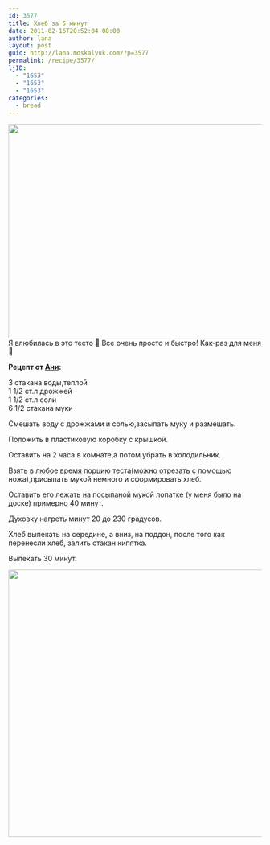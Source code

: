```yaml
---
id: 3577
title: Хлеб за 5 минут
date: 2011-02-16T20:52:04-08:00
author: lana
layout: post
guid: http://lana.moskalyuk.com/?p=3577
permalink: /recipe/3577/
ljID:
  - "1653"
  - "1653"
  - "1653"
categories:
  - bread
---
```

<img loading="lazy" class="alignnone" title="bread" src="http://farm6.static.flickr.com/5015/5452742040_d33e49bff6_z.jpg" alt="" width="640" height="427" />

<div id="_mcePaste">
  Я влюбилась в это тесто 🙂 Все очень просто и быстро! Как-раз для меня 🙂
</div>

**Рецепт от [Ани](http://annush.livejournal.com/405578.html):**

3 стакана воды,теплой  
1 1/2 ст.л дрожжей  
1 1/2 ст.л соли  
6 1/2 стакана муки

Смешать воду с дрожжами и солью,засыпать муку и размешать.

Положить в пластиковую коробку с крышкой.

Оставить на 2 часа в комнате,а потом убрать в холодильник.

Взять в любое время порцию теста(можно отрезать с помощью ножа),присыпать мукой немного и сформировать хлеб.

Оставить его лежать на посыпаной мукой лопатке (у меня было на доске) примерно 40 минут.

Духовку нагреть минут 20 до 230 градусов.

Хлеб выпекать на середине, а вниз, на поддон, после того как перенесли хлеб, залить стакан кипятка.

Выпекать 30 минут.

<img loading="lazy" class="alignnone" title="bread" src="http://farm6.static.flickr.com/5098/5452745390_0d9141798d_z.jpg" alt="" width="640" height="532" />